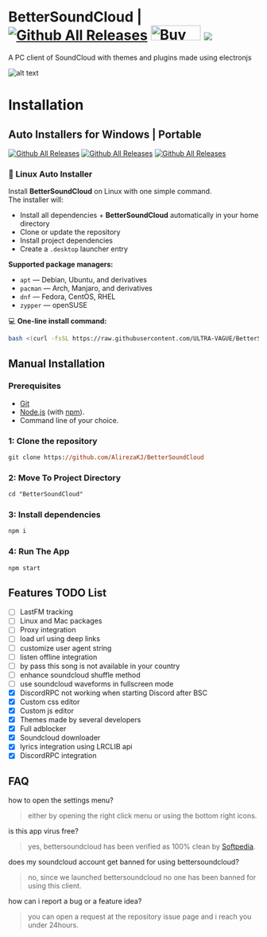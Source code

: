 # BetterSoundCloud | [![Github All Releases](https://img.shields.io/github/downloads/AlirezaKJ/BetterSoundCloud/total.svg?style=for-the-badge&color=orange)](https://github.com/AlirezaKJ/BetterSoundCloud/releases) <a href="https://www.buymeacoffee.com/alirezakj" target="_blank"><img src="https://cdn.buymeacoffee.com/buttons/v2/default-red.png" alt="Buy Me A Coffee" style="height: 30px !important;width: 100px !important;" ></a> [![](https://data.jsdelivr.com/v1/package/gh/AlirezaKJ/BetterSoundCloud/badge)](https://www.jsdelivr.com/package/gh/AlirezaKJ/BetterSoundCloud)

A PC client of SoundCloud with themes and plugins made using electronjs

![alt text](app/lib/assets/readme/demo.png)

# Installation
## Auto Installers for Windows | Portable
[![Github All Releases](https://img.shields.io/badge/Portable-Download-yellowgreen?style=for-the-badge&logo=electron-builder&logoColor=white)](https://github.com/AlirezaKJ/BetterSoundCloud/releases/download/V0.6.0/BetterSoundCloud.0.6.0.Portable.zip)
[![Github All Releases](https://img.shields.io/badge/Windows-Download-blue?style=for-the-badge&logo=windows11&logoColor=white)](https://github.com/AlirezaKJ/BetterSoundCloud/releases/download/V0.6.0/BetterSoundCloud.0.6.0.msi)
[![Github All Releases](https://img.shields.io/badge/Source-Download-yellow?style=for-the-badge&logo=javascript&logoColor=white)](https://github.com/AlirezaKJ/BetterSoundCloud/archive/refs/tags/V0.6.0.zip)

### 🐧 Linux Auto Installer

Install **BetterSoundCloud** on Linux with one simple command.  
The installer will:

- Install all dependencies + **BetterSoundCloud** automatically in your home directory 
- Clone or update the repository  
- Install project dependencies  
- Create a `.desktop` launcher entry  

**Supported package managers:**

- `apt` — Debian, Ubuntu, and derivatives  
- `pacman` — Arch, Manjaro, and derivatives  
- `dnf` — Fedora, CentOS, RHEL  
- `zypper` — openSUSE  

💻 **One-line install command:**
```bash
bash <(curl -fsSL https://raw.githubusercontent.com/ULTRA-VAGUE/BetterSoundCloud-On-Linux/main/install-linux/install_bettersoundcloud.sh)
```

## Manual Installation

### Prerequisites

- [Git](https://git-scm.com)
- [Node.js](https://nodejs.org/en/) (with [npm](https://www.npmjs.com/)).
- Command line of your choice.

### 1: Clone the repository

```ps
git clone https://github.com/AlirezaKJ/BetterSoundCloud
```

### 2: Move To Project Directory

```ps
cd "BetterSoundCloud"
```

### 3: Install dependencies

```ps
npm i
```

### 4: Run The App

```ps
npm start
```

## Features TODO List

- [ ] LastFM tracking
- [ ] Linux and Mac packages
- [ ] Proxy integration
- [ ] load url using deep links
- [ ] customize user agent string
- [ ] listen offline integration
- [ ] by pass this song is not available in your country
- [ ] enhance soundcloud shuffle method
- [ ] use soundcloud waveforms in fullscreen mode
- [X] DiscordRPC not working when starting Discord after BSC
- [x] Custom css editor
- [x] Custom js editor
- [x] Themes made by several developers
- [x] Full adblocker
- [x] Soundcloud downloader
- [x] lyrics integration using LRCLIB api
- [x] DiscordRPC integration

## FAQ

how to open the settings menu?

> either by opening the right click menu or using the bottom right icons.

is this app virus free?

> yes, bettersoundcloud has been verified as 100% clean by [Softpedia](https://www.softpedia.com/get/Multimedia/Audio/Audio-Players/BetterSoundCloud.shtml#status).

does my soundcloud account get banned for using bettersoundcloud?

> no, since we launched bettersoundcloud no one has been banned for using this client.

how can i report a bug or a feature idea?

> you can open a request at the repository issue page and i reach you under 24hours.
